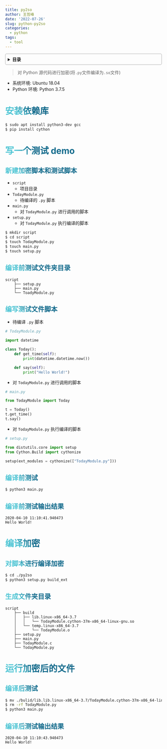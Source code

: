 ```yaml
---
title: py2so
author: 王哲峰
date: '2022-07-26'
slug: python-py2so
categories:
  - python
tags:
  - tool
---
```


<style>
h1 {
  background-color: #2B90B6;
  background-image: linear-gradient(45deg, #4EC5D4 10%, #146b8c 20%);
  background-size: 100%;
  -webkit-background-clip: text;
  -moz-background-clip: text;
  -webkit-text-fill-color: transparent;
  -moz-text-fill-color: transparent;
}
h2 {
  background-color: #2B90B6;
  background-image: linear-gradient(45deg, #4EC5D4 10%, #146b8c 20%);
  background-size: 100%;
  -webkit-background-clip: text;
  -moz-background-clip: text;
  -webkit-text-fill-color: transparent;
  -moz-text-fill-color: transparent;
}

details {
    border: 1px solid #aaa;
    border-radius: 4px;
    padding: .5em .5em 0;
}

summary {
    font-weight: bold;
    margin: -.5em -.5em 0;
    padding: .5em;
}

details[open] {
    padding: .5em;
}

details[open] summary {
    border-bottom: 1px solid #aaa;
    margin-bottom: .5em;
}
img {
    pointer-events: none;
}
</style>


<details><summary>目录</summary><p>

- [安装依赖库](#安装依赖库)
- [写一个测试 demo](#写一个测试-demo)
  - [新建加密脚本和测试脚本](#新建加密脚本和测试脚本)
  - [编译前测试文件夹目录](#编译前测试文件夹目录)
  - [编写测试文件脚本](#编写测试文件脚本)
  - [编译前测试](#编译前测试)
  - [编译前测试输出结果](#编译前测试输出结果)
- [编译加密](#编译加密)
  - [对脚本进行编译加密](#对脚本进行编译加密)
  - [生成文件夹目录](#生成文件夹目录)
- [运行加密后的文件](#运行加密后的文件)
  - [编译后测试](#编译后测试)
  - [编译后测试输出结果](#编译后测试输出结果)
</p></details><p></p>

> 对 Python 源代码进行加密(将`.py`文件编译为`.so`文件)

* 系统环境: Ubuntu 18.04
* Python 环境: Python 3.7.5

# 安装依赖库

```bash
$ sudo apt install python3-dev gcc
$ pip install cython
```

# 写一个测试 demo

## 新建加密脚本和测试脚本

- `script`
    - 项目目录
- `TodayModule.py`
    - 待编译的 `.py` 脚本
- `main.py`
    - 对 `TodayModule.py` 进行调用的脚本
- `setup.py`
    - 对 `TodayModule.py` 执行编译的脚本

```bash
$ mkdir script
$ cd script
$ touch TodayModule.py
$ touch main.py
$ touch setup.py
```

## 编译前测试文件夹目录

```
script
    ├── setup.py
    ├── main.py
    └── ToadyModule.py
```

## 编写测试文件脚本

* 待编译 `.py` 脚本

```python
# TodayModule.py

import datetime

class Today():
    def get_time(self):
        print(datetime.datetime.now())

    def say(self):
        print("Hello World!")
```

* 对 `TodayModule.py` 进行调用的脚本

```python
# main.py

from TodayModule import Today

t = Today()
t.get_time()
t.say()
```

* 对 `TodayModule.py` 执行编译的脚本

```python
# setup.py

from distutils.core import setup
from Cython.Build import cythonize

setup(ext_modules = cythonize(["TodayModule.py"]))
```

## 编译前测试

```bash
$ python3 main.py
```

## 编译前测试输出结果

```
2020-04-10 11:10:41.940473
Hello World!
```

# 编译加密

## 对脚本进行编译加密

```bash
$ cd ./py2so
$ python3 setup.py build_ext
```

## 生成文件夹目录

```
script
    ├── build
    │   ├── lib.linux-x86_64-3.7
    │   │   └── TodayModule.cython-37m-x86_64-linux-gnu.so
    │   └── temp.linux-x86_64-3.7
    │       └── TodayModule.o
    ├── setup.py
    ├── main.py
    ├── TodayModule.c
    └── TodayModule.py
```

# 运行加密后的文件

## 编译后测试

```bash
$ mv ./bulid/lib.lib.linux-x86_64-3.7/TodayModule.cython-37m-x86_64-linux-gnu.so .
$ rm -rf TodayModule.py
$ python3 main.py
```

## 编译后测试输出结果

```
2020-04-10 11:10:43.940473
Hello World!
```

